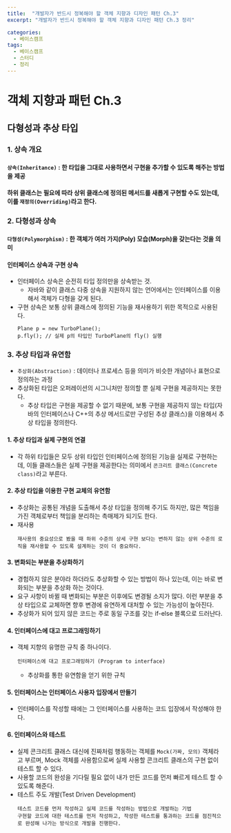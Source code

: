 ```yaml
---
title:  "개발자가 반드시 정복해야 할 객체 지향과 디자인 패턴 Ch.3"
excerpt: "개발자가 반드시 정복해야 할 객체 지향과 디자인 패턴 Ch.3 정리"

categories:
  - 베이스캠프
tags:
  - 베이스캠프
  - 스터디
  - 정리
---
```

# 객체 지향과 패턴 Ch.3

## 다형성과 추상 타입

### 1. 상속 개요
#### `상속(Inheritance)` : 한 타입을 그대로 사용하면서 구현을 추가할 수 있도록 해주는 방법을 제공
#### 하위 클래스는 필요에 따라 상위 클래스에 정의된 메서드를 새롭게 구현할 수도 있는데, 이를 `재정의(Overriding)`라고 한다.

### 2. 다형성과 상속
#### `다형성(Polymorphism)` : 한 객체가 여러 가지(Poly) 모습(Morph)을 갖는다는 것을 의미
#### 인터페이스 상속과 구현 상속
* 인터페이스 상속은 순전히 타입 정의만을 상속받는 것.
  * 자바와 같이 클래스 다중 상속을 지원하지 않는 언어에서는 인터페이스를 이용해서 객체가 다형을 갖게 된다.
* 구현 상속은 보통 상위 클래스에 정의된 기능을 재사용하기 위한 목적으로 사용된다.
    ```
    Plane p = new TurboPlane();
    p.fly(); // 실제 p의 타입인 TurboPlane의 fly() 실행
    ```

### 3. 추상 타입과 유연함
* `추상화(Abstraction)` : 데이터나 프로세스 등을 의미가 비슷한 개념이나 표현으로 정의하는 과정
* 추상화된 타입은 오퍼레이션의 시그니처만 정의할 뿐 실제 구현을 제공하지는 못한다.
  * 추상 타입은 구현을 제공할 수 없기 때문에, 보통 구현을 제공하지 않는 타입(자바의 인터페이스나 C++의 추상 메서드로만 구성된 추상 클래스)을 이용해서 추상 타입을 정의한다.

#### 1. 추상 타입과 실제 구현의 연결
* 각 하위 타입들은 모두 상위 타입인 인터페이스에 정의된 기능을 실제로 구현하는데, 이들 클래스들은 실제 구현을 제공한다는 의미에서 `콘크리트 클래스(Concrete class)`라고 부른다.

#### 2. 추상 타입을 이용한 구현 교체의 유연함
* 추상화는 공통된 개념을 도출해서 추상 타입을 정의해 주기도 하지만, 많은 책임을 가진 객체로부터 책임을 분리하는 촉매제가 되기도 한다.
* 재사용
  ```
  재사용의 중요성으로 봤을 때 하위 수준의 상세 구현 보다는 변하지 않는 상위 수준의 로직을 재사용할 수 있도록 설계하는 것이 더 중요하다.
  ```

#### 3. 변화되는 부분을 추상화하기
* 경험하지 않은 분야라 하더라도 추상화할 수 있는 방법이 하나 있는데, 이는  바로 변화되는 부분을 추상화 하는 것이다.
* 요구 사항이 바뀔 때 변화되는 부분은 이후에도 변경될 소지가 많다. 이런 부분을 추상 타입으로 교체하면 향후 변경에 유연하게 대처할 수 있는 가능성이 높아진다.
* 추상화가 되어 있지 않은 코드는 주로 동일 구조를 갖는 if-else 블록으로 드러난다.

#### 4. 인터페이스에 대고 프로그래밍하기
* 객체 지향의 유명한 규칙 중 하나이다.
  ```
  인터페이스에 대고 프로그래밍하기 (Program to interface)
  ```
  * 추상화를 통한 유연함을 얻기 위한 규칙

#### 5. 인터페이스는 인터페이스 사용자 입장에서 만들기
* 인터페이스를 작성할 때에는 그 인터페이스를 사용하는 코드 입장에서 작성해야 한다.

#### 6. 인터페이스와 테스트
* 실제 콘크리트 클래스 대신에 진짜처럼 행동하는 객체를 `Mock(가짜, 모의)` 객체라고 부르며, Mock 객체를 사용함으로써 실제 사용할 콘크리트 클래스의 구현 없이 테스트 할 수 있다.
* 사용할 코드의 완성을 기다릴 필요 없이 내가 만든 코드를 먼저 빠르게 테스트 할 수 있도록 해준다.
* 테스트 주도 개발(Test Driven Development)
  ```
  테스트 코드를 먼저 작성하고 실제 코드를 작성하는 방법으로 개발하는 기법
  구현할 코드에 대한 테스트를 먼저 작성하고, 작성한 테스트를 통과하는 코드를 점진적으로 완성해 나가는 방식으로 개발을 진행한다.
  ```
